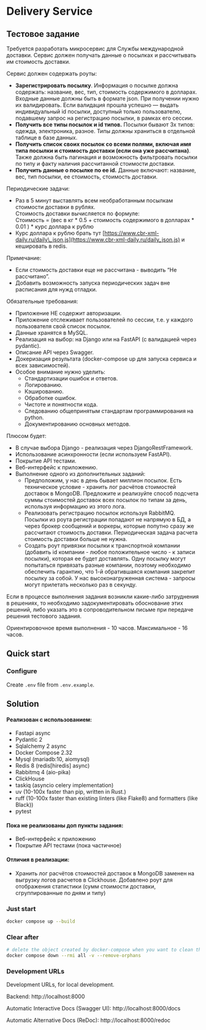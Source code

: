 # Delivery Service

## Тестовое задание
Требуется разработать микросервис для Службы международной доставки. Сервис должен получать данные о посылках и рассчитывать им стоимость доставки.

Сервис должен содержать роуты:

* **Зарегистрировать посылку**. Информация о посылке должна содержать: название, вес, тип, стоимость содержимого в долларах.  Входные данные должны быть в формате json. При получении нужно их валидировать. Если валидация прошла успешно — выдать индивидуальный id посылки, доступный только пользователю, подавшему запрос на регистрацию посылки, в рамках его сессии.  
* **Получить все типы посылок и id типов.** Посылки бывают 3х типов: одежда, электроника, разное. Типы должны храниться в отдельной таблице в базе данных.  
* **Получить список своих посылок со всеми полями, включая *имя* типа посылки и стоимость доставки (если она уже рассчитана)**. 
Также должна быть пагинация и возможность фильтровать посылки по типу и факту наличия рассчитанной стоимости доставки.   
* **Получить данные о посылке по ее id.** Данные включают: название, вес, тип посылки, ее стоимость, стоимость доставки.

Периодические задачи:

* Раз в 5 минут выставлять всем необработанным посылкам стоимости доставки в рублях.  
  Стоимость доставки вычисляется по формуле:  
  	 Стоимость \= (вес в кг \* 0.5 \+ стоимость содержимого в долларах \* 0.01 ) \* курс доллара к рублю  
* Курс доллара к рублю брать тут [https://www.cbr-xml-daily.ru/daily\_json.js](https://www.cbr-xml-daily.ru/daily_json.js) и кешировать в redis.

Примечание: 

* Если стоимость доставки еще не рассчитана \- выводить “Не рассчитано”.  
* Добавить возможность запуска периодических задач вне расписания для нужд отладки.

Обязательные требования:

* Приложение НЕ содержит авторизации.  
* Приложение отслеживает пользователей по сессии, т.е. у каждого пользователя свой список посылок.  
* Данные хранятся в MySQL.  
* Реализация на выбор: на Django или на FastAPI (с валидацией через pydantic).  
* Описание API через Swagger.  
* Докеризация результата (docker-compose up для запуска сервиса и всех зависимостей).  
* Особое внимание нужно уделить:  
  * Стандартизации ошибок и ответов.  
  * Логированию.  
  * Кэшированию.  
  * Обработке ошибок.  
  * Чистоте и понятности кода.  
  * Следованию общепринятым стандартам программирования на python.  
  * Документированию основных методов.

Плюсом будет:

* В случае выбора Django \- реализация через DjangoRestFramework.   
* Использование асинхронности (если используем FastAPI).  
* Покрытие API тестами.  
* Веб-интерфейс к приложению.  
* Выполнение одного из дополнительных заданий:  
  * Предположим, у нас в день бывает миллион посылок. Есть техническое условие \- хранить лог расчётов стоимостей доставок в MongoDB. Предложите и реализуйте способ подсчета суммы стоимостей доставок всех посылок по типам за день, используя информацию из этого лога.  
  * Реализовать регистрацию посылок используя RabbitMQ. Посылки из роута регистрации попадают не напрямую в БД, а через брокер сообщений и воркеры, которые попутно сразу же рассчитают стоимость доставки. Периодическая задача расчета стоимость доставки больше не нужна.  
  * Создать роут привязки посылки к транспортной компании (добавить id компании \- любое положительное число \- к записи посылки), которая ее будет доставлять. Одну посылку могут попытаться привязать разные компании, поэтому необходимо обеспечить гарантию, что 1-й обратившаяся компания закрепит посылку за собой. У нас высоконагруженная система \- запросы могут прилетать несколько раз в секунду.

Если в процессе выполнения задания возникли какие-либо затруднения в решениях, то необходимо задокументировать обоснование этих решений, либо указать это в сопроводительном письме при передаче решения тестового задания.

Ориентировочное время выполнения \- 10 часов. Максимальное \- 16 часов. 


## Quick start

### Configure

Create `.env` file from  `.env.example`.

## Solution

#### Реализован с использованием:

* Fastapi async
* Pydantic 2
* Sqlalchemy 2 async
* Docker Compose 2.32
* Mysql (mariadb:10, aiomysql)
* Redis 8 (redis[hiredis] async)
* Rabbitmq 4 (aio-pika)
* ClickHouse
* taskiq (asyncio celery implementation)
* uv (10-100x faster than pip, written in Rust.)
* ruff (10-100x faster than existing linters (like Flake8) and formatters (like Black))
* pytest

#### Пока не реализованы доп пункты задания:

* Веб-интерфейс к приложению
* Покрытие API тестами (пока частичное)

#### Отличия в реализации:

* Хранить лог расчётов стоимостей доставок в MongoDB заменен на выгрузку логов расчетов в Clickhouse. Добавлено роут для отображения
статистики (сумм стоимости доставки, сгруппированные по дням и типу)


### Just start

```bash
docker compose up --build

```

### Clear after

```bash
# delete the object created by docker-compose when you want to clean the development environment and recreate it from scratch.
docker compose down --rmi all -v --remove-orphans

```

### Development URLs

Development URLs, for local development.


Backend: http://localhost:8000

Automatic Interactive Docs (Swagger UI): http://localhost:8000/docs

Automatic Alternative Docs (ReDoc): http://localhost:8000/redoc
